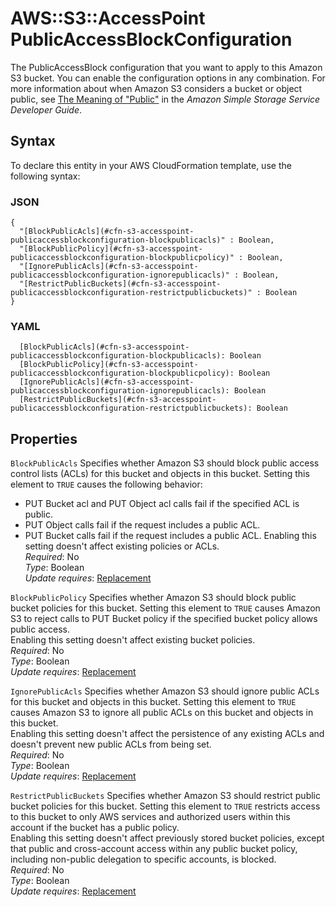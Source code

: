 # AWS::S3::AccessPoint PublicAccessBlockConfiguration<a name="aws-properties-s3-accesspoint-publicaccessblockconfiguration"></a>

The PublicAccessBlock configuration that you want to apply to this Amazon S3 bucket\. You can enable the configuration options in any combination\. For more information about when Amazon S3 considers a bucket or object public, see [The Meaning of "Public"](https://docs.aws.amazon.com/AmazonS3/latest/dev/access-control-block-public-access.html#access-control-block-public-access-policy-status) in the *Amazon Simple Storage Service Developer Guide*\. 

## Syntax<a name="aws-properties-s3-accesspoint-publicaccessblockconfiguration-syntax"></a>

To declare this entity in your AWS CloudFormation template, use the following syntax:

### JSON<a name="aws-properties-s3-accesspoint-publicaccessblockconfiguration-syntax.json"></a>

```
{
  "[BlockPublicAcls](#cfn-s3-accesspoint-publicaccessblockconfiguration-blockpublicacls)" : Boolean,
  "[BlockPublicPolicy](#cfn-s3-accesspoint-publicaccessblockconfiguration-blockpublicpolicy)" : Boolean,
  "[IgnorePublicAcls](#cfn-s3-accesspoint-publicaccessblockconfiguration-ignorepublicacls)" : Boolean,
  "[RestrictPublicBuckets](#cfn-s3-accesspoint-publicaccessblockconfiguration-restrictpublicbuckets)" : Boolean
}
```

### YAML<a name="aws-properties-s3-accesspoint-publicaccessblockconfiguration-syntax.yaml"></a>

```
  [BlockPublicAcls](#cfn-s3-accesspoint-publicaccessblockconfiguration-blockpublicacls): Boolean
  [BlockPublicPolicy](#cfn-s3-accesspoint-publicaccessblockconfiguration-blockpublicpolicy): Boolean
  [IgnorePublicAcls](#cfn-s3-accesspoint-publicaccessblockconfiguration-ignorepublicacls): Boolean
  [RestrictPublicBuckets](#cfn-s3-accesspoint-publicaccessblockconfiguration-restrictpublicbuckets): Boolean
```

## Properties<a name="aws-properties-s3-accesspoint-publicaccessblockconfiguration-properties"></a>

`BlockPublicAcls`  <a name="cfn-s3-accesspoint-publicaccessblockconfiguration-blockpublicacls"></a>
Specifies whether Amazon S3 should block public access control lists \(ACLs\) for this bucket and objects in this bucket\. Setting this element to `TRUE` causes the following behavior:  
+ PUT Bucket acl and PUT Object acl calls fail if the specified ACL is public\.
+ PUT Object calls fail if the request includes a public ACL\.
+ PUT Bucket calls fail if the request includes a public ACL\.
Enabling this setting doesn't affect existing policies or ACLs\.  
*Required*: No  
*Type*: Boolean  
*Update requires*: [Replacement](https://docs.aws.amazon.com/AWSCloudFormation/latest/UserGuide/using-cfn-updating-stacks-update-behaviors.html#update-replacement)

`BlockPublicPolicy`  <a name="cfn-s3-accesspoint-publicaccessblockconfiguration-blockpublicpolicy"></a>
Specifies whether Amazon S3 should block public bucket policies for this bucket\. Setting this element to `TRUE` causes Amazon S3 to reject calls to PUT Bucket policy if the specified bucket policy allows public access\.   
Enabling this setting doesn't affect existing bucket policies\.  
*Required*: No  
*Type*: Boolean  
*Update requires*: [Replacement](https://docs.aws.amazon.com/AWSCloudFormation/latest/UserGuide/using-cfn-updating-stacks-update-behaviors.html#update-replacement)

`IgnorePublicAcls`  <a name="cfn-s3-accesspoint-publicaccessblockconfiguration-ignorepublicacls"></a>
Specifies whether Amazon S3 should ignore public ACLs for this bucket and objects in this bucket\. Setting this element to `TRUE` causes Amazon S3 to ignore all public ACLs on this bucket and objects in this bucket\.  
Enabling this setting doesn't affect the persistence of any existing ACLs and doesn't prevent new public ACLs from being set\.  
*Required*: No  
*Type*: Boolean  
*Update requires*: [Replacement](https://docs.aws.amazon.com/AWSCloudFormation/latest/UserGuide/using-cfn-updating-stacks-update-behaviors.html#update-replacement)

`RestrictPublicBuckets`  <a name="cfn-s3-accesspoint-publicaccessblockconfiguration-restrictpublicbuckets"></a>
Specifies whether Amazon S3 should restrict public bucket policies for this bucket\. Setting this element to `TRUE` restricts access to this bucket to only AWS services and authorized users within this account if the bucket has a public policy\.  
Enabling this setting doesn't affect previously stored bucket policies, except that public and cross\-account access within any public bucket policy, including non\-public delegation to specific accounts, is blocked\.  
*Required*: No  
*Type*: Boolean  
*Update requires*: [Replacement](https://docs.aws.amazon.com/AWSCloudFormation/latest/UserGuide/using-cfn-updating-stacks-update-behaviors.html#update-replacement)
